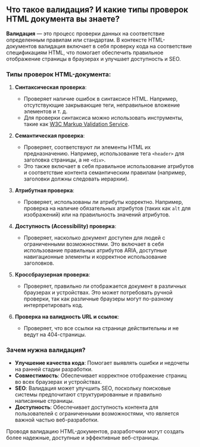 ## Что такое валидация? И какие типы проверок HTML документа вы знаете?

**Валидация** — это процесс проверки данных на соответствие определенным правилам или стандартам. В контексте HTML-документов валидация включает в себя проверку кода на соответствие спецификациям HTML, что помогает обеспечить правильное отображение страницы в браузерах и улучшает доступность и SEO.

### Типы проверок HTML-документа:

1. **Синтаксическая проверка**:
   - Проверяет наличие ошибок в синтаксисе HTML. Например, отсутствующие закрывающие теги, неправильное вложение элементов и т. д.
   - Для проверки синтаксиса можно использовать инструменты, такие как [W3C Markup Validation Service](https://validator.w3.org/).

2. **Семантическая проверка**:
   - Проверяет, соответствуют ли элементы HTML их предназначению. Например, использование тега `<header>` для заголовка страницы, а не `<div>`.
   - Это также включает в себя правильное использование атрибутов и соответствие контента семантическим правилам (например, заголовки должны следовать иерархии).

3. **Атрибутная проверка**:
   - Проверяет, использованы ли атрибуты корректно. Например, проверка на наличие обязательных атрибутов (таких как `alt` для изображений) или на правильность значений атрибутов.

4. **Доступность (Accessibility) проверка**:
   - Проверяет, насколько документ доступен для людей с ограниченными возможностями. Это включает в себя использование правильных атрибутов ARIA, доступные навигационные элементы и корректное использование заголовков.

5. **Кроссбраузерная проверка**:
   - Проверяет, правильно ли отображается документ в различных браузерах и устройствах. Это может потребовать ручной проверки, так как различные браузеры могут по-разному интерпретировать код.

6. **Проверка на валидность URL и ссылок**:
   - Проверяет, что все ссылки на странице действительны и не ведут на 404-страницы.

### Зачем нужна валидация?

- **Улучшение качества кода**: Помогает выявлять ошибки и недочеты на ранней стадии разработки.
- **Совместимость**: Обеспечивает корректное отображение страниц во всех браузерах и устройствах.
- **SEO**: Валидация может улучшить SEO, поскольку поисковые системы предпочитают структурированные и правильно написанные страницы.
- **Доступность**: Обеспечивает доступность контента для пользователей с ограниченными возможностями, что является важной частью веб-разработки. 

Проводя валидацию HTML-документов, разработчики могут создать более надежные, доступные и эффективные веб-страницы.